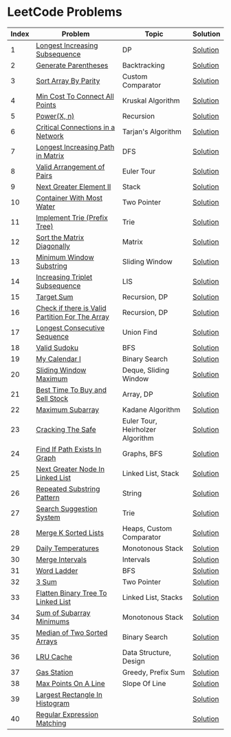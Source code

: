 # LeetCode Problems

|Index|Problem|Topic|Solution|
|------|------|--------|------|
|1|[Longest Increasing Subsequence](https://leetcode.com/problems/longest-increasing-subsequence/)|DP|[Solution](https://github.com/kiranpalsingh1806/awesome-dsa/blob/master/SOLUTIONS.md)|
|2|[Generate Parentheses](https://leetcode.com/problems/generate-parentheses/)|Backtracking|[Solution](https://github.com/kiranpalsingh1806/awesome-dsa/blob/master/SOLUTIONS.md)|
|3|[Sort Array By Parity]()|Custom Comparator|[Solution](https://github.com/kiranpalsingh1806/awesome-dsa/blob/master/SOLUTIONS.md)|
|4|[Min Cost To Connect All Points]()|Kruskal Algorithm|[Solution](https://github.com/kiranpalsingh1806/awesome-dsa/blob/master/SOLUTIONS.md)|
|5|[Power(X, n)]()|Recursion|[Solution](https://github.com/kiranpalsingh1806/awesome-dsa/blob/master/SOLUTIONS.md)|
|6|[Critical Connections in a Network]()|Tarjan's Algorithm|[Solution](https://github.com/kiranpalsingh1806/awesome-dsa/blob/master/SOLUTIONS.md)|
|7|[Longest Increasing Path in Matrix]()|DFS|[Solution](https://github.com/kiranpalsingh1806/awesome-dsa/blob/master/SOLUTIONS.md)|
|8|[Valid Arrangement of Pairs]()|Euler Tour|[Solution](https://github.com/kiranpalsingh1806/awesome-dsa/blob/master/SOLUTIONS.md)|
|9|[Next Greater Element II]()|Stack|[Solution](https://github.com/kiranpalsingh1806/awesome-dsa/blob/master/SOLUTIONS.md)|
|10|[Container With Most Water]()|Two Pointer|[Solution](https://github.com/kiranpalsingh1806/awesome-dsa/blob/master/SOLUTIONS.md)|
|11|[Implement Trie (Prefix Tree)]()|Trie|[Solution](https://github.com/kiranpalsingh1806/awesome-dsa/blob/master/SOLUTIONS.md)|
|12|[Sort the Matrix Diagonally]()|Matrix|[Solution](https://github.com/kiranpalsingh1806/awesome-dsa/blob/master/SOLUTIONS.md)|
|13|[Minimum Window Substring]()|Sliding Window|[Solution](https://github.com/kiranpalsingh1806/awesome-dsa/blob/master/SOLUTIONS.md)|
|14|[Increasing Triplet Subsequence]()|LIS|[Solution](https://github.com/kiranpalsingh1806/awesome-dsa/blob/master/SOLUTIONS.md)|
|15|[Target Sum]()|Recursion, DP|[Solution](https://github.com/kiranpalsingh1806/awesome-dsa/blob/master/SOLUTIONS.md)|
|16|[Check if there is Valid Partition For The Array]()|Recursion, DP|[Solution](https://github.com/kiranpalsingh1806/awesome-dsa/blob/master/SOLUTIONS.md)|
|17|[Longest Consecutive Sequence]()|Union Find|[Solution](https://github.com/kiranpalsingh1806/awesome-dsa/blob/master/SOLUTIONS.md)|
|18|[Valid Sudoku]()|BFS|[Solution](https://github.com/kiranpalsingh1806/awesome-dsa/blob/master/SOLUTIONS.md)|
|19|[My Calendar I]()|Binary Search|[Solution](https://github.com/kiranpalsingh1806/awesome-dsa/blob/master/SOLUTIONS.md)|
|20|[Sliding Window Maximum]()|Deque, Sliding Window|[Solution](https://github.com/kiranpalsingh1806/awesome-dsa/blob/master/SOLUTIONS.md)|
|21|[Best Time To Buy and Sell Stock]()|Array, DP|[Solution](https://github.com/kiranpalsingh1806/awesome-dsa/blob/master/SOLUTIONS.md)|
|22|[Maximum Subarray]()|Kadane Algorithm|[Solution](https://github.com/kiranpalsingh1806/awesome-dsa/blob/master/SOLUTIONS.md)|
|23|[Cracking The Safe]()|Euler Tour, Heirholzer Algorithm|[Solution](https://github.com/kiranpalsingh1806/awesome-dsa/blob/master/SOLUTIONS.md)|
|24|[Find If Path Exists In Graph]()|Graphs, BFS|[Solution](https://github.com/kiranpalsingh1806/awesome-dsa/blob/master/SOLUTIONS.md)|
|25|[Next Greater Node In Linked List]()|Linked List, Stack|[Solution](https://github.com/kiranpalsingh1806/awesome-dsa/blob/master/SOLUTIONS.md)|
|26|[Repeated Substring Pattern]()|String|[Solution](https://github.com/kiranpalsingh1806/awesome-dsa/blob/master/SOLUTIONS.md)|
|27|[Search Suggestion System]()|Trie|[Solution](https://github.com/kiranpalsingh1806/awesome-dsa/blob/master/SOLUTIONS.md)|
|28|[Merge K Sorted Lists]()|Heaps, Custom Comparator|[Solution](https://github.com/kiranpalsingh1806/awesome-dsa/blob/master/SOLUTIONS.md)|
|29|[Daily Temperatures]()|Monotonous Stack|[Solution](https://github.com/kiranpalsingh1806/awesome-dsa/blob/master/SOLUTIONS.md)|
|30|[Merge Intervals]()|Intervals|[Solution](https://github.com/kiranpalsingh1806/awesome-dsa/blob/master/SOLUTIONS.md)|
|31|[Word Ladder]()|BFS|[Solution](https://github.com/kiranpalsingh1806/awesome-dsa/blob/master/SOLUTIONS.md)|
|32|[3 Sum]()|Two Pointer|[Solution](https://github.com/kiranpalsingh1806/awesome-dsa/blob/master/SOLUTIONS.md)|
|33|[Flatten Binary Tree To Linked List]()|Linked List, Stacks|[Solution](https://github.com/kiranpalsingh1806/awesome-dsa/blob/master/SOLUTIONS.md)|
|34|[Sum of Subarray Minimums]()|Monotonous Stack|[Solution](https://github.com/kiranpalsingh1806/awesome-dsa/blob/master/SOLUTIONS.md)|
|35|[Median of Two Sorted Arrays]()|Binary Search|[Solution](https://github.com/kiranpalsingh1806/awesome-dsa/blob/master/SOLUTIONS.md)|
|36|[LRU Cache]()|Data Structure, Design|[Solution](https://github.com/kiranpalsingh1806/awesome-dsa/blob/master/SOLUTIONS.md)|
|37|[Gas Station]()|Greedy, Prefix Sum|[Solution](https://github.com/kiranpalsingh1806/awesome-dsa/blob/master/SOLUTIONS.md)|
|38|[Max Points On A Line]()|Slope Of Line|[Solution](https://github.com/kiranpalsingh1806/awesome-dsa/blob/master/SOLUTIONS.md)|
|39|[Largest Rectangle In Histogram]()||[Solution](https://github.com/kiranpalsingh1806/awesome-dsa/blob/master/SOLUTIONS.md)|
|40|[Regular Expression Matching]()||[Solution](https://github.com/kiranpalsingh1806/awesome-dsa/blob/master/SOLUTIONS.md)|




